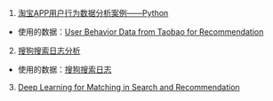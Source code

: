 1. [淘宝APP用户行为数据分析案例——Python](https://blog.csdn.net/qq1392738339/article/details/106194558?utm_medium=distribute.pc_relevant_t0.none-task-blog-BlogCommendFromMachineLearnPai2-1.channel_param&depth_1-utm_source=distribute.pc_relevant_t0.none-task-blog-BlogCommendFromMachineLearnPai2-1.channel_param)

 - 使用的数据：[User Behavior Data from Taobao for Recommendation](https://tianchi.aliyun.com/dataset/dataDetail?dataId=649)
 
 2. [搜狗搜索日志分析](https://www.cnblogs.com/Hyacinth-Yuan/p/8287845.html)
  - 使用的数据：[搜狗搜索日志](https://www.sogou.com/labs/resource/q.php)
  
 3. [Deep Learning for Matching in Search and Recommendation](https://www.comp.nus.edu.sg/~xiangnan/sigir18-deep.pdf)
